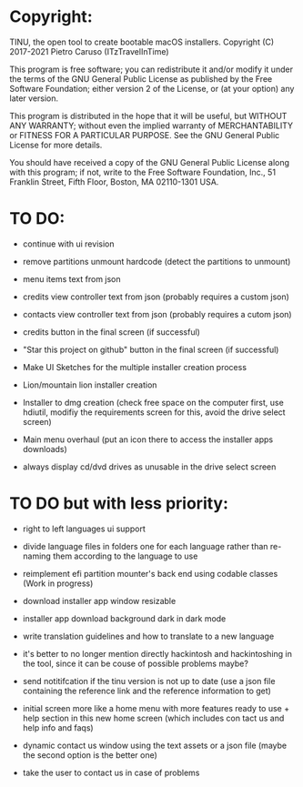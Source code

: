 # Copyright:
TINU, the open tool to create bootable macOS installers.
Copyright (C) 2017-2021 Pietro Caruso (ITzTravelInTime)

This program is free software; you can redistribute it and/or modify
it under the terms of the GNU General Public License as published by
the Free Software Foundation; either version 2 of the License, or
(at your option) any later version.

This program is distributed in the hope that it will be useful,
but WITHOUT ANY WARRANTY; without even the implied warranty of
MERCHANTABILITY or FITNESS FOR A PARTICULAR PURPOSE. See the
GNU General Public License for more details.

You should have received a copy of the GNU General Public License along
with this program; if not, write to the Free Software Foundation, Inc.,
51 Franklin Street, Fifth Floor, Boston, MA 02110-1301 USA.

# TO DO:

- continue with ui revision

- remove partitions unmount hardcode (detect the partitions to unmount)

- menu items text from json

- credits view controller text from json (probably requires a custom json)

- contacts view controller text from json (probably requires a cutom json)

- credits button in the final screen (if successful)

- "Star this project on github" button in the final screen (if successful)

- Make UI Sketches for the multiple installer creation process

- Lion/mountain lion installer creation

- Installer to dmg creation (check free space on the computer first, use hdiutil, modifiy the requirements screen for this, avoid the drive select screen)

- Main menu overhaul (put an icon there to access the installer apps downloads)

- always display cd/dvd drives as unusable in the drive select screen 

# TO DO but with less priority:
- right to left languages ui support
- divide language files in folders one for each language rather than re-naming them according to the language to use
- reimplement efi partition mounter's back end using codable classes (Work in progress)
- download installer app window resizable
- installer app download background dark in dark mode

- write translation guidelines and how to translate to a new language

- it's better to no longer mention directly hackintosh and hackintoshing in the tool, since it can be couse of possible problems maybe?

- send notitifcation if the tinu version is not up to date (use a json file containing the reference link and the reference information to get)

- initial screen more like a home menu with more features ready to use + help section in this new home screen (which includes con tact us and help info and faqs)

- dynamic contact us window using the text assets or a json file (maybe the second option is the better one)

- take the user to contact us in case of problems

